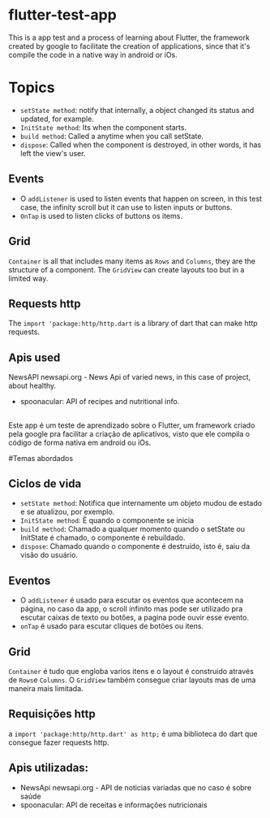# flutter-test-app

This is a app test and a process of learning about Flutter, the framework created by google to facilitate the creation of applications, since that it's compile the code in a native way in android or iOs.



# Topics

- `setState method`: notify that internally, a object changed its status and updated, for example.
- `InitState method`: Its when the component starts.
- `build method`: Called a anytime when you call setState.
- `dispose`: Called when the component is destroyed, in other words, it has left the view's user.

## Events
- O `addListener` is used to listen events that happen on screen, in this test case, the infinity scroll but it can use to listen inputs or buttons.
- `OnTap` is used to listen clicks of buttons os items.

## Grid
`Container` is all that includes many items as `Rows` and `Columns`, they are the structure of a component. 
The `GridView` can create layouts too but in a limited way.


## Requests http
The `import 'package:http/http.dart` is a library of dart that can make http requests.


## Apis used
NewsAPI newsapi.org - News Api of varied news, in this case of project, about healthy.
- spoonacular: API of recipes and nutritional info.


## 


Este app é um teste de aprendizado sobre o Flutter, um framework criado pela google pra facilitar a criação de aplicativos, visto que ele compila o código de forma nativa em android ou iOs.

#Temas abordados


## Ciclos de vida
- `setState method`: Notifica que internamente um objeto mudou de estado e se atualizou, por exemplo.
- `InitState method`: Ë quando o componente se inicia
- `build method`: Chamado a qualquer momento quando o setState ou InitState é chamado, o componente é rebuildado.
- `dispose`: Chamado quando o componente é destruído, isto é, saiu da visão do usuário.

## Eventos
- O `addListener` é usado para escutar os eventos que acontecem na página, no caso da app, o scroll infinito mas pode ser utilizado pra escutar caixas de texto ou botôes, a pagina pode ouvir esse evento.
- `onTap` é usado para escutar cliques de botões ou itens.

## Grid
`Container` é tudo que engloba varios itens e o layout é construido através de `Rows`e `Columns`.
O `GridView` também consegue criar layouts mas de uma maneira mais limitada.

## Requisições http
a `import 'package:http/http.dart' as http;` é uma biblioteca do dart que consegue fazer requests http.

## Apis utilizadas:
- NewsApi newsapi.org - API de noticias variadas que no caso é sobre saúde
- spoonacular: API de receitas e informações nutricionais 

